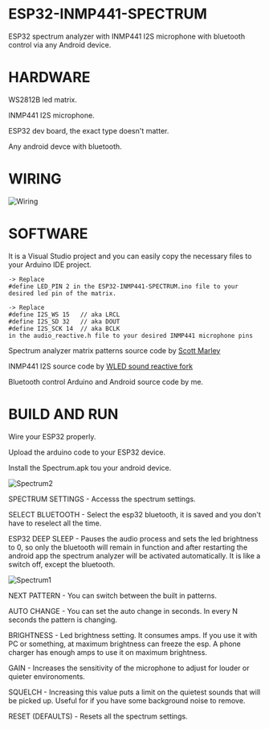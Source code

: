 # ESP32-INMP441-SPECTRUM
ESP32 spectrum analyzer with INMP441 I2S microphone with bluetooth control via any Android device.

# HARDWARE
WS2812B led matrix.

INMP441 I2S microphone.

ESP32 dev board, the exact type doesn't matter.

Any android devce with bluetooth.

# WIRING
![Wiring](https://user-images.githubusercontent.com/61933721/123543411-ef7c6b80-d756-11eb-9c7a-f273d759a34c.png)


# SOFTWARE
It is a Visual Studio project and you can easily copy the necessary files to your Arduino IDE project.
    
    -> Replace
    #define LED_PIN 2 in the ESP32-INMP441-SPECTRUM.ino file to your desired led pin of the matrix.

    -> Replace
    #define I2S_WS 15   // aka LRCL
    #define I2S_SD 32   // aka DOUT
    #define I2S_SCK 14  // aka BCLK
    in the audio_reactive.h file to your desired INMP441 microphone pins

Spectrum analyzer matrix patterns source code by [Scott Marley](https://github.com/s-marley/ESP32-INMP441-Matrix-VU)

INMP441 I2S source code by [WLED sound reactive fork](https://github.com/atuline/WLED)

Bluetooth control Arduino and Android source code by me.

# BUILD AND RUN
Wire your ESP32 properly.

Upload the arduino code to your ESP32 device.

Install the Spectrum.apk tou your android device.

![Spectrum2](https://user-images.githubusercontent.com/61933721/123543784-df658b80-d758-11eb-9e7d-9141360e3ed1.png)

SPECTRUM SETTINGS - Accesss the spectrum settings.

SELECT BLUETOOTH - Select the esp32 bluetooth, it is saved and you don't have to reselect all the time.

ESP32 DEEP SLEEP - Pauses the audio process and sets the led brightness to 0, so only the bluetooth will remain in function and after restarting the android app the spectrum analyzer will be activated automatically. It is like a switch off, except the bluetooth.

![Spectrum1](https://user-images.githubusercontent.com/61933721/123284133-afc64180-d514-11eb-88a6-4419e1215f16.png)

NEXT PATTERN - You can switch between the built in patterns.

AUTO CHANGE - You can set the auto change in seconds. In every N seconds the pattern is changing.

BRIGHTNESS - Led brightness setting. It consumes amps. If you use it with PC or something, at maximum brightness can freeze the esp. A phone charger has enough amps to use it on maximum brightness.

GAIN - Increases the sensitivity of the microphone to adjust for louder or quieter environoments.

SQUELCH - Increasing this value puts a limit on the quietest sounds that will be picked up. Useful for if you have some background noise to remove.

RESET (DEFAULTS) - Resets all the spectrum settings.
